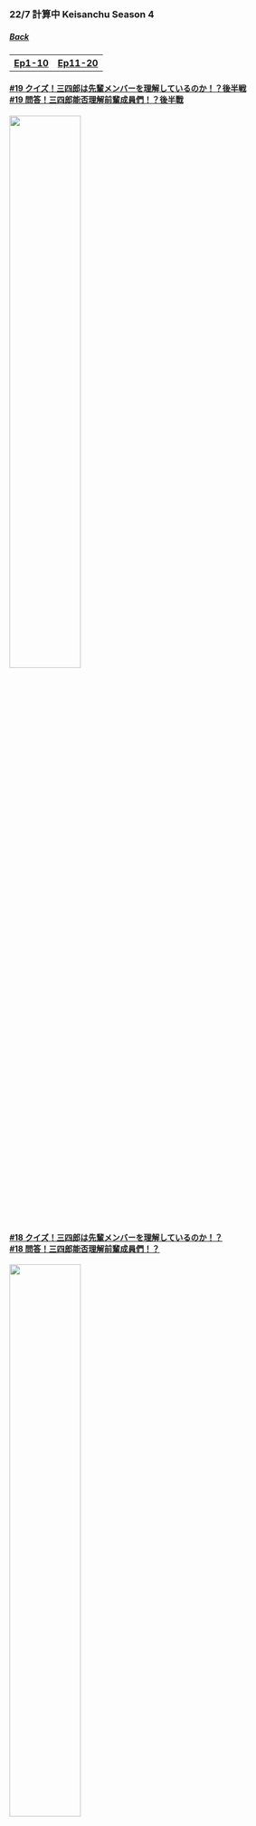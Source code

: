 ### 22/7 計算中 Keisanchu Season 4
##### [Back](227Keisanchu_List.md)

<table>
  <tr>
    <th><a href="#Ep1-10">Ep1-10</a></th>
	<th><a href="#Ep11-20">Ep11-20</a></th>
  </tr>
</table>

<a name="Ep11-20"></a>
#### [#19 クイズ！三四郎は先輩メンバーを理解しているのか！？後半戦<br>#19 問答！三四郎能否理解前輩成員們！？後半戰](S4/Ep19.md)
<img src="../../../Img/227Keisanchu/20220806_S4Ep19.jpg" width="50%">

#### [#18 クイズ！三四郎は先輩メンバーを理解しているのか！？<br>#18 問答！三四郎能否理解前輩成員們！？](S4/Ep18.md)
<img src="../../../Img/227Keisanchu/20220730_S4Ep18.jpg" width="50%">

#### [#17 ９ｔｈシングル「曇り空の向こうは晴れている」ヒット祈願ロケ<br>#17 ９ｔｈ單曲「曇り空の向こうは晴れている」大賣祈願外景](S4/Ep17.md)
<img src="../../../Img/227Keisanchu/20220723_S4Ep17.jpg" width="50%">

#### [#16 私のコトを知ってください！ナナニジ新メンバー自己ＰＲ動画コンテスト 3<br>#16 請好好了解我！ナナニジ新成員自我ＰＲ動畫比賽 3](S4/Ep16.md)
<img src="../../../Img/227Keisanchu/20220716_S4Ep16.jpg" width="50%">

#### [#15 私のコトを知ってください！ナナニジ新メンバー自己ＰＲ動画コンテスト 2<br>#15 請好好了解我！ナナニジ新成員自我ＰＲ動畫比賽 2](S4/Ep15.md)
<img src="../../../Img/227Keisanchu/20220709_S4Ep15.jpg" width="50%">

#### [#14 私のコトを知ってください！ナナニジ新メンバー自己ＰＲ動画コンテスト<br>#14 請好好了解我！ナナニジ新成員自我ＰＲ動畫比賽](S4/Ep14.md)
<img src="../../../Img/227Keisanchu/20220702_S4Ep14.jpg" width="50%">

#### [#13 新メンバー参加直前！６人の魅力を再確認しまＳＨＯＷ！<br>#13 在新成員參加前！６人的魅力再確認ＳＨＯＷ！](S4/Ep13.md)
<img src="../../../Img/227Keisanchu/20220625_S4Ep13.jpg" width="50%">

#### [#12 小宮に刺され！ナナニジレコメンクイーン決定戦 後半戦<br>#12 小宮被刺中！ナナニジ推薦女王決定戰 後半戰](S4/Ep12.md)
<img src="../../../Img/227Keisanchu/20220618_S4Ep12.jpg" width="50%">

#### [#11 小宮に刺され！ナナニジレコメンクイーン決定戦<br>#11 小宮被刺中！ナナニジ推薦女王決定戰](S4/Ep11.md)
<img src="../../../Img/227Keisanchu/20220611_S4Ep11.jpg" width="50%">
<hr>

<a name="Ep1-10"></a>
#### [#10トークスキルをアップせよ！ナナニジチーム対抗トークバトル<br>#10 提升談話技能！ナナニジ隊制談話對戰](S4/Ep10.md)
<img src="../../../Img/227Keisanchu/20220604_S4Ep10.jpg" width="50%">

#### [#9 メンバーを勝手にイメージ クイズ！ナナニジファン１０人に聞きました～後半戦～<br>#9 擅自進行成員們的印象測驗！從10位ナナニジ粉絲打聽～後半戰～](S4/Ep09.md)
<img src="../../../Img/227Keisanchu/20220528_S4Ep09.jpg" width="50%">

#### [#8 メンバーを勝手にイメージ クイズ！ナナニジファン１０人に聞きました<br>#8 擅自進行成員們的印象測驗！從10位ナナニジ粉絲打聽](S4/Ep08.md)
<img src="../../../Img/227Keisanchu/20220521_S4Ep08.jpg" width="50%">

#### [#7 HappyWedding小宮浩信！ナナニジ結婚祝い選手権～後半戦～<br>#7 HappyWedding小宮浩信！ナナニジ結婚賀禮選手權～後半戰～](S4/Ep07.md)
<img src="../../../Img/227Keisanchu/20220514_S4Ep07.jpg" width="50%">

#### [#6 HappyWedding小宮浩信！ナナニジ結婚祝い選手権<br>#6 HappyWedding小宮浩信！ナナニジ結婚賀禮選手權](S4/Ep06.md)
<img src="../../../Img/227Keisanchu/20220507_S4Ep06.jpg" width="50%">

#### [#5 やってみたいロケプレゼンバトル 後半戦<br>#5 發表想做的外景計劃對決 後半戰](S4/Ep05.md)
<img src="../../../Img/227Keisanchu/20220430_S4Ep05.jpg" width="50%">

#### [#4 やってみたいロケプレゼンバトル<br>#4 發表想做的外景計劃對決](S4/Ep04.md)
<img src="../../../Img/227Keisanchu/20220423_S4Ep04.jpg" width="50%">

#### [#3 ナナニジPhoto-1グランプリ 後半戦<br>#3 ナナニジPhoto-1大獎賽 後半戰](S4/Ep03.md)
<img src="../../../Img/227Keisanchu/20220416_S4Ep03.jpg" width="50%">

#### [#2 ナナニジPhoto-1グランプリ<br>#2 ナナニジPhoto-1大獎賽](S4/Ep02.md)
<img src="../../../Img/227Keisanchu/20220409_S4Ep02.jpg" width="50%">

#### [#1 話を繋げよう！沈黙禁止トーク<br>#1 把說話連繫！沉默禁止Talk](S4/Ep01.md)
<img src="../../../Img/227Keisanchu/20220402_S4Ep01.jpg" width="50%">